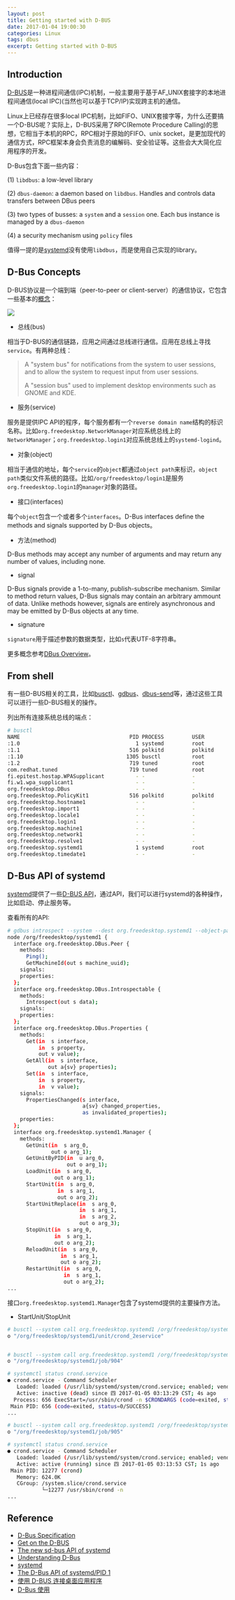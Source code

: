 ```yaml
---
layout: post
title: Getting started with D-BUS
date: 2017-01-04 19:00:30
categories: Linux
tags: dbus
excerpt: Getting started with D-BUS
---
```


## Introduction

[D-BUS](https://dbus.freedesktop.org/doc/dbus-specification.html)是一种进程间通信(IPC)机制，一般主要用于基于AF_UNIX套接字的本地进程间通信(local IPC)(当然也可以基于TCP/IP)实现跨主机的通信。


Linux上已经存在很多local IPC机制，比如FIFO、UNIX套接字等，为什么还要搞一个D-BUS呢？实际上，D-BUS采用了RPC(Remote Procedure Calling)的思想，它相当于本机的RPC，RPC相对于原始的FIFO、unix socket，是更加现代的通信方式，RPC框架本身会负责消息的编解码、安全验证等。这些会大大简化应用程序的开发。

D-Bus包含下面一些内容：

(1) `libdbus`: a low-level library

(2) `dbus-daemon`: a daemon based on `libdbus`. Handles and controls data transfers
between DBus peers

(3) two types of busses: a `system` and a `session` one. Each bus instance is managed
by a `dbus-daemon`

(4) a security mechanism using `policy` files


值得一提的是[systemd](http://0pointer.net/blog/the-new-sd-bus-api-of-systemd.html)没有使用`libdbus`，而是使用自己实现的library。

## D-Bus Concepts

D-BUS协议是一个端到端（peer-to-peer or client-server）的通信协议，它包含一些基本的[概念](https://pythonhosted.org/txdbus/dbus_overview.html)：

![](https://dbus.freedesktop.org/doc/diagram.svg)

* 总线(bus)

相当于D-BUS的通信链路，应用之间通过总线进行通信。应用在总线上寻找`service`。有两种总线：

> A "system bus" for notifications from the system to user sessions, and to allow the system to request input from user sessions.
>
> A "session bus" used to implement desktop environments such as GNOME and KDE.

* 服务(service)

服务是提供IPC API的程序，每个服务都有一个`reverse domain name`结构的标识名称。比如`org.freedesktop.NetworkManager`对应系统总线上的`NetworkManager`；`org.freedesktop.login1`对应系统总线上的`systemd-logind`。

* 对象(object)

相当于通信的地址，每个`service`的`object`都通过`object path`来标识，`object path`类似文件系统的路径。比如`/org/freedesktop/login1`是服务`org.freedesktop.login1`的`manager`对象的路径。

* 接口(interfaces)

每个`object`包含一个或者多个`interfaces`。D-Bus interfaces define the methods and signals supported by D-Bus objects。

* 方法(method)

D-Bus methods may accept any number of arguments and may return any number of values, including none.

* signal

D-Bus signals provide a 1-to-many, publish-subscribe mechanism. Similar to method return values, D-Bus signals may contain an arbitrary ammount of data. Unlike methods however, signals are entirely asynchronous and may be emitted by D-Bus objects at any time.

* signature

`signature`用于描述参数的数据类型，比如`s`代表UTF-8字符串。

更多概念参考[DBus Overview](https://pythonhosted.org/txdbus/dbus_overview.html)。

## From shell

有一些D-BUS相关的工具，比如[busctl](http://0pointer.net/blog/the-new-sd-bus-api-of-systemd.html)、[gdbus](https://www.freedesktop.org/software/gstreamer-sdk/data/docs/2012.5/gio/gdbus.html)、[dbus-send](https://dbus.freedesktop.org/doc/dbus-send.1.html)等，通过这些工具可以进行一些D-BUS相关的操作。

列出所有连接系统总线的端点：

```sh
# busctl
NAME                                   PID PROCESS         USER             CONNECTION    UNIT                      SESSION    DESCR
:1.0                                     1 systemd         root             :1.0          init.scope                -          -    
:1.1                                   516 polkitd         polkitd          :1.1          polkit.service            -          -    
:1.10                                 1305 busctl          root             :1.10         sshd.service              -          -    
:1.2                                   719 tuned           root             :1.2          tuned.service             -          -    
com.redhat.tuned                       719 tuned           root             :1.2          tuned.service             -          -    
fi.epitest.hostap.WPASupplicant          - -               -                (activatable) -                         -         
fi.w1.wpa_supplicant1                    - -               -                (activatable) -                         -         
org.freedesktop.DBus                     - -               -                -             -                         -          -    
org.freedesktop.PolicyKit1             516 polkitd         polkitd          :1.1          polkit.service            -          -    
org.freedesktop.hostname1                - -               -                (activatable) -                         -         
org.freedesktop.import1                  - -               -                (activatable) -                         -         
org.freedesktop.locale1                  - -               -                (activatable) -                         -         
org.freedesktop.login1                   - -               -                (activatable) -                         -         
org.freedesktop.machine1                 - -               -                (activatable) -                         -         
org.freedesktop.network1                 - -               -                (activatable) -                         -         
org.freedesktop.resolve1                 - -               -                (activatable) -                         -         
org.freedesktop.systemd1                 1 systemd         root             :1.0          init.scope                -          -    
org.freedesktop.timedate1                - -               -                (activatable) -                         -         
```

## D-Bus API of systemd

[systemd](https://www.freedesktop.org/wiki/Software/systemd/)提供了一些[D-BUS API](https://www.freedesktop.org/wiki/Software/systemd/dbus/)，通过API，我们可以进行systemd的各种操作，比如启动、停止服务等。

查看所有的API:

```sh
# gdbus introspect --system --dest org.freedesktop.systemd1 --object-path /org/freedesktop/systemd1
node /org/freedesktop/systemd1 {
  interface org.freedesktop.DBus.Peer {
    methods:
      Ping();
      GetMachineId(out s machine_uuid);
    signals:
    properties:
  };
  interface org.freedesktop.DBus.Introspectable {
    methods:
      Introspect(out s data);
    signals:
    properties:
  };
  interface org.freedesktop.DBus.Properties {
    methods:
      Get(in  s interface,
          in  s property,
          out v value);
      GetAll(in  s interface,
             out a{sv} properties);
      Set(in  s interface,
          in  s property,
          in  v value);
    signals:
      PropertiesChanged(s interface,
                        a{sv} changed_properties,
                        as invalidated_properties);
    properties:
  };
  interface org.freedesktop.systemd1.Manager {
    methods:
      GetUnit(in  s arg_0,
              out o arg_1);
      GetUnitByPID(in  u arg_0,
                   out o arg_1);
      LoadUnit(in  s arg_0,
               out o arg_1);
      StartUnit(in  s arg_0,
                in  s arg_1,
                out o arg_2);
      StartUnitReplace(in  s arg_0,
                       in  s arg_1,
                       in  s arg_2,
                       out o arg_3);
      StopUnit(in  s arg_0,
               in  s arg_1,
               out o arg_2);
      ReloadUnit(in  s arg_0,
                 in  s arg_1,
                 out o arg_2);
      RestartUnit(in  s arg_0,
                  in  s arg_1,
                  out o arg_2);
...
```

接口`org.freedesktop.systemd1.Manager`包含了systemd提供的主要操作方法。

* StartUnit/StopUnit

```sh
# busctl --system call org.freedesktop.systemd1 /org/freedesktop/systemd1 org.freedesktop.systemd1.Manager GetUnit s crond.service 
o "/org/freedesktop/systemd1/unit/crond_2eservice"


# busctl --system call org.freedesktop.systemd1 /org/freedesktop/systemd1 org.freedesktop.systemd1.Manager StopUnit ss crond.service replace
o "/org/freedesktop/systemd1/job/904"

# systemctl status crond.service
● crond.service - Command Scheduler
   Loaded: loaded (/usr/lib/systemd/system/crond.service; enabled; vendor preset: enabled)
   Active: inactive (dead) since 四 2017-01-05 03:13:29 CST; 4s ago
  Process: 656 ExecStart=/usr/sbin/crond -n $CRONDARGS (code=exited, status=0/SUCCESS)
 Main PID: 656 (code=exited, status=0/SUCCESS)
...

# busctl --system call org.freedesktop.systemd1 /org/freedesktop/systemd1 org.freedesktop.systemd1.Manager StartUnit ss crond.service replace
o "/org/freedesktop/systemd1/job/905"

# systemctl status crond.service
● crond.service - Command Scheduler
   Loaded: loaded (/usr/lib/systemd/system/crond.service; enabled; vendor preset: enabled)
   Active: active (running) since 四 2017-01-05 03:13:53 CST; 1s ago
 Main PID: 12277 (crond)
   Memory: 624.0K
   CGroup: /system.slice/crond.service
           └─12277 /usr/sbin/crond -n
...
```

## Reference

* [D-Bus Specification](https://dbus.freedesktop.org/doc/dbus-specification.html)
* [Get on the D-BUS](http://www.linuxjournal.com/article/7744)
* [The new sd-bus API of systemd](http://0pointer.net/blog/the-new-sd-bus-api-of-systemd.html)
* [Understanding D-Bus](http://free-electrons.com/pub/conferences/2016/meetup/dbus/josserand-dbus-meetup.pdf)
* [systemd](https://www.freedesktop.org/wiki/Software/systemd/)
* [The D-Bus API of systemd/PID 1](https://www.freedesktop.org/wiki/Software/systemd/dbus/)
* [使用 D-BUS 连接桌面应用程序](http://www.ibm.com/developerworks/cn/linux/l-dbus.html)
* [D-Bus 使用](http://thebigdoc.readthedocs.io/en/latest/dbus/index.html)